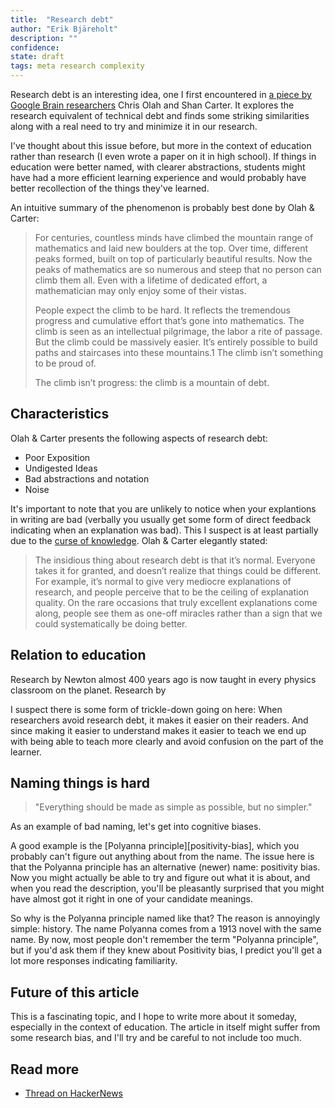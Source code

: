 ```yaml
---
title:  "Research debt"
author: "Erik Bjäreholt"
description: ""
confidence: 
state: draft
tags: meta research complexity
---
```


Research debt is an interesting idea, one I first encountered in [a piece by Google Brain researchers][distill] Chris Olah and Shan Carter. It explores the research equivalent of technical debt and finds some striking similarities along with a real need to try and minimize it in our research.

I've thought about this issue before, but more in the context of education rather than research (I even wrote a paper on it in high school). If things in education were better named, with clearer abstractions, students might have had a more efficient learning experience and would probably have better recollection of the things they've learned.

An intuitive summary of the phenomenon is probably best done by Olah & Carter:

> For centuries, countless minds have climbed the mountain range of mathematics and laid new boulders at the top. Over time, different peaks formed, built on top of particularly beautiful results. Now the peaks of mathematics are so numerous and steep that no person can climb them all. Even with a lifetime of dedicated effort, a mathematician may only enjoy some of their vistas.
>
> People expect the climb to be hard. It reflects the tremendous progress and cumulative effort that’s gone into mathematics. The climb is seen as an intellectual pilgrimage, the labor a rite of passage. But the climb could be massively easier. It’s entirely possible to build paths and staircases into these mountains.1 The climb isn’t something to be proud of.
>
> The climb isn’t progress: the climb is a mountain of debt.


## Characteristics

Olah & Carter presents the following aspects of research debt:

<!-- TODO: Can these be summarized more succinctly? The names of each aspect is vague without much elaboration -->

 - Poor Exposition
 - Undigested Ideas
 - Bad abstractions and notation
 - Noise

It's important to note that you are unlikely to notice when your explantions in writing are bad (verbally you usually get some form of direct feedback indicating when an explanation was bad). This I suspect is at least partially due to the [curse of knowledge](curse-of-knowledge). Olah & Carter elegantly stated:

> The insidious thing about research debt is that it’s normal. Everyone takes it for granted, and doesn’t realize that things could be different. For example, it’s normal to give very mediocre explanations of research, and people perceive that to be the ceiling of explanation quality. On the rare occasions that truly excellent explanations come along, people see them as one-off miracles rather than a sign that we could systematically be doing better.


## Relation to education

Research by Newton almost 400 years ago is now taught in every physics classroom on the planet. Research by 

I suspect there is some form of trickle-down going on here: When researchers avoid research debt, it makes it easier on their readers. And since making it easier to understand makes it easier to teach we end up with being able to teach more clearly and avoid confusion on the part of the learner. 


## Naming things is hard

> "Everything should be made as simple as possible, but no simpler."

As an example of bad naming, let's get into cognitive biases.

A good example is the [Polyanna principle][positivity-bias], which you probably can't figure out anything about from the name. The issue here is that the Polyanna principle has an alternative (newer) name: positivity bias. Now you might actually be able to try and figure out what it is about, and when you read the description, you'll be pleasantly surprised that you might have almost got it right in one of your candidate meanings.

So why is the Polyanna principle named like that? The reason is annoyingly simple: history. The name Polyanna comes from a 1913 novel with the same name. By now, most people don't remember the term "Polyanna principle", but if you'd ask them if they knew about Positivity bias, I predict you'll get a lot more responses indicating familiarity.


## Future of this article

This is a fascinating topic, and I hope to write more about it someday, especially in the context of education. The article in itself might suffer from some research bias, and I'll try and be careful to not include too much.


## Read more

 - [Thread on HackerNews][hn]


[distill]: http://distill.pub/2017/research-debt/
[hn]: https://news.ycombinator.com/item?id=13932806
[curse-of-knowledge]: https://en.wikipedia.org/wiki/Curse_of_knowledge
